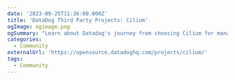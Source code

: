 ```yaml
---
date: '2023-09-25T11:36:00.000Z'
title: 'DataDog Third Party Projects: Cilium'
ogImage: ogimage.png
ogSummary: "Learn about Datadog's journey from choosing Cilium for managing their complex Kubernetes environment to actively contributing to the Cilium project"
categories:
  - Community
externalUrl: 'https://opensource.datadoghq.com/projects/cilium/'
tags:
  - Community
---
```

